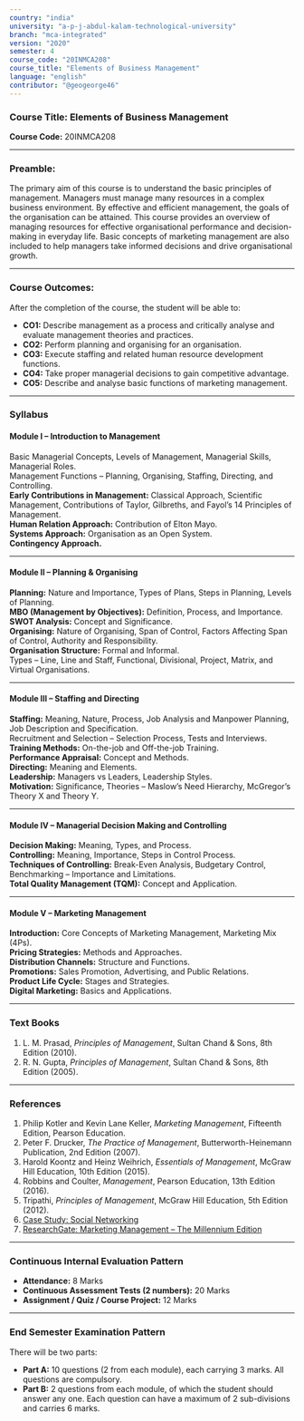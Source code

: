 ```yaml
---
country: "india"
university: "a-p-j-abdul-kalam-technological-university"
branch: "mca-integrated"
version: "2020"
semester: 4
course_code: "20INMCA208"
course_title: "Elements of Business Management"
language: "english"
contributor: "@geogeorge46"
---
```


### **Course Title:** Elements of Business Management  
**Course Code:** 20INMCA208  

---

### **Preamble:**  
The primary aim of this course is to understand the basic principles of management. Managers must manage many resources in a complex business environment. By effective and efficient management, the goals of the organisation can be attained. This course provides an overview of managing resources for effective organisational performance and decision-making in everyday life. Basic concepts of marketing management are also included to help managers take informed decisions and drive organisational growth.  

---

### **Course Outcomes:**  
After the completion of the course, the student will be able to:  
- **CO1:** Describe management as a process and critically analyse and evaluate management theories and practices.  
- **CO2:** Perform planning and organising for an organisation.  
- **CO3:** Execute staffing and related human resource development functions.  
- **CO4:** Take proper managerial decisions to gain competitive advantage.  
- **CO5:** Describe and analyse basic functions of marketing management.  

---

### **Syllabus**

#### **Module I – Introduction to Management**  
Basic Managerial Concepts, Levels of Management, Managerial Skills, Managerial Roles.  
Management Functions – Planning, Organising, Staffing, Directing, and Controlling.  
**Early Contributions in Management:** Classical Approach, Scientific Management, Contributions of Taylor, Gilbreths, and Fayol’s 14 Principles of Management.  
**Human Relation Approach:** Contribution of Elton Mayo.  
**Systems Approach:** Organisation as an Open System.  
**Contingency Approach.**

---

#### **Module II – Planning & Organising**  
**Planning:** Nature and Importance, Types of Plans, Steps in Planning, Levels of Planning.  
**MBO (Management by Objectives):** Definition, Process, and Importance.  
**SWOT Analysis:** Concept and Significance.  
**Organising:** Nature of Organising, Span of Control, Factors Affecting Span of Control, Authority and Responsibility.  
**Organisation Structure:** Formal and Informal.  
Types – Line, Line and Staff, Functional, Divisional, Project, Matrix, and Virtual Organisations.  

---

#### **Module III – Staffing and Directing**  
**Staffing:** Meaning, Nature, Process, Job Analysis and Manpower Planning, Job Description and Specification.  
Recruitment and Selection – Selection Process, Tests and Interviews.  
**Training Methods:** On-the-job and Off-the-job Training.  
**Performance Appraisal:** Concept and Methods.  
**Directing:** Meaning and Elements.  
**Leadership:** Managers vs Leaders, Leadership Styles.  
**Motivation:** Significance, Theories – Maslow’s Need Hierarchy, McGregor’s Theory X and Theory Y.  

---

#### **Module IV – Managerial Decision Making and Controlling**  
**Decision Making:** Meaning, Types, and Process.  
**Controlling:** Meaning, Importance, Steps in Control Process.  
**Techniques of Controlling:** Break-Even Analysis, Budgetary Control, Benchmarking – Importance and Limitations.  
**Total Quality Management (TQM):** Concept and Application.  

---

#### **Module V – Marketing Management**  
**Introduction:** Core Concepts of Marketing Management, Marketing Mix (4Ps).  
**Pricing Strategies:** Methods and Approaches.  
**Distribution Channels:** Structure and Functions.  
**Promotions:** Sales Promotion, Advertising, and Public Relations.  
**Product Life Cycle:** Stages and Strategies.  
**Digital Marketing:** Basics and Applications.  

---

### **Text Books**
1. L. M. Prasad, *Principles of Management*, Sultan Chand & Sons, 8th Edition (2010).  
2. R. N. Gupta, *Principles of Management*, Sultan Chand & Sons, 8th Edition (2005).  

---

### **References**
1. Philip Kotler and Kevin Lane Keller, *Marketing Management*, Fifteenth Edition, Pearson Education.  
2. Peter F. Drucker, *The Practice of Management*, Butterworth-Heinemann Publication, 2nd Edition (2007).  
3. Harold Koontz and Heinz Weihrich, *Essentials of Management*, McGraw Hill Education, 10th Edition (2015).  
4. Robbins and Coulter, *Management*, Pearson Education, 13th Edition (2016).  
5. Tripathi, *Principles of Management*, McGraw Hill Education, 5th Edition (2012).  
6. [Case Study: Social Networking](http://www.ibscdc.org/Case_Studies/Social%20Networking/SNW0002.htm)  
7. [ResearchGate: Marketing Management – The Millennium Edition](https://www.researchgate.net/publication/235362523_Marketing_Management_The_Millennium_Edition)  

---

### **Continuous Internal Evaluation Pattern**
- **Attendance:** 8 Marks  
- **Continuous Assessment Tests (2 numbers):** 20 Marks  
- **Assignment / Quiz / Course Project:** 12 Marks  

---

### **End Semester Examination Pattern**
There will be two parts:  
- **Part A:** 10 questions (2 from each module), each carrying 3 marks. All questions are compulsory.  
- **Part B:** 2 questions from each module, of which the student should answer any one. Each question can have a maximum of 2 sub-divisions and carries 6 marks.
